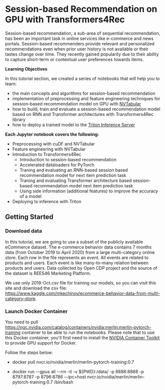 # Session-based Recommendation on GPU with Transformers4Rec

Session-based recommendation, a sub-area of sequential recommendation, has been an important task in online services like e-commerce and news portals. Session-based recommenders provide relevant and  personalized recommendations even when prior user history is not available or their tastes change over time. They recently gained popularity due to their ability to capture short-term or contextual user preferences towards items.


**Learning Objectives**

In this tutorial section, we created a series of notebooks that will help you to learn:

- the main concepts and algorithms for session-based recommendation
- implementation of preprocessing and feature engineering techniques for session-based recommendation model on GPU with [NVTabular](https://github.com/NVIDIA/NVTabular)
- how to build, train and evaluate a session-based recommendation model based on RNN and Transformer architectures with Transformers4Rec library
- how to deploy a trained model to the [Triton Inference Server](https://github.com/triton-inference-server/server)


**Each Jupyter notebook covers the following:<br>**

- Preprocessing with cuDF and NVTabular
- Feature engineering with NVTabular
- Introduction to Transformers4Rec
    - Introduction to session-based recommendation
    - Accelerated dataloaders for PyTorch
    - Traning and evaluating an RNN-based session based recommendation model for next item prediction task 
    - Traning and evaluating Transformer architecture based session-based recommendation model next item prediction task 
    - Using side information (additional features) to improve the accuracy of a model
- Deploying to inference with Triton


## Getting Started

### Download data

In this tutorial, we are going to use a subset of the publicly available eCommerce dataset. The e-commerce behavior data contains 7 months data (from October 2019 to April 2020) from a large multi-category online store. Each row in the file represents an event. All events are related to products and users. Each event is like many-to-many relation between products and users. Data collected by Open CDP project and the source of the dataset is REES46 Marketing Platform.

We use only 2019-Oct.csv file for training our models, so you can visit this site and download the csv file: https://www.kaggle.com/mkechinov/ecommerce-behavior-data-from-multi-category-store.


### Launch Docker Container

You need to pull https://ngc.nvidia.com/catalog/containers/nvidia:merlin:merlin-pytorch-training container to be able to run the notebooks. Please note that to use this Docker container, you'll first need to install the [NVIDIA Container Toolkit](https://github.com/NVIDIA/nvidia-docker) to provide GPU support for Docker. 

Follow the steps below:

- docker pull nvcr.io/nvidia/merlin/merlin-pytorch-training:0.7

- docker run --gpus all --rm -it -v ${PWD}:/data/ -p 8888:8888 -p 8797:8787 -p 8796:8786 --ipc=host nvcr.io/nvidia/merlin/merlin-pytorch-training:0.7 /bin/bash
